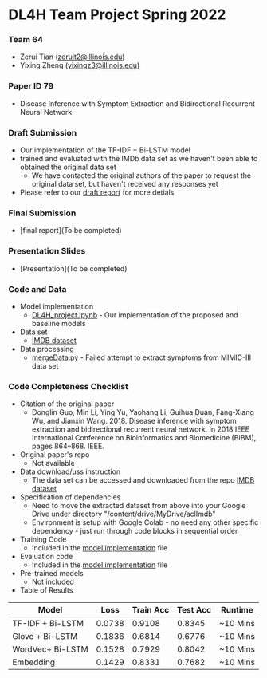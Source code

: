 # DL4H Team Project Spring 2022

### Team 64
- Zerui Tian (zeruit2@illinois.edu)
- Yixing Zheng (yixingz3@illinois.edu)

### Paper ID 79
- Disease Inference with Symptom Extraction and Bidirectional Recurrent Neural Network

### Draft Submission
- Our implementation of the TF-IDF + Bi-LSTM model
- trained and evaluated with the IMDb data set as we haven't been able to obtained the original data set
  - We have contacted the original authors of the paper to request the original data set, but haven't received any responses yet
- Please refer to our [draft report](https://github.com/yixingz3/DL4H_team_project/blob/main/CS598DL4H_project_template_2022Spring_team64.pdf) for more detials 

### Final Submission
- [final report](To be completed)

### Presentation Slides
- [Presentation](To be completed)

### Code and Data
- Model implementation
    - [DL4H_project.ipynb](https://github.com/yixingz3/DL4H_team_project/blob/main/DL4H_project.ipynb)
          - Our implementation of the proposed and baseline models
- Data set
    - [IMDB dataset](https://github.com/yixingz3/DL4H_team_project/blob/main/aclImdb_v1.tar.gz)
- Data processing
    - [mergeData.py](https://github.com/yixingz3/DL4H_team_project/blob/main/mergeData.py)
          - Failed attempt to extract symptoms from MIMIC-III data set

### Code Completeness Checklist
- Citation of the original paper
    - Donglin Guo, Min Li, Ying Yu, Yaohang Li, Guihua Duan, Fang-Xiang Wu, and Jianxin Wang. 2018. Disease inference with symptom extraction and bidirectional recurrent neural network. In 2018 IEEE International Conference on Bioinformatics and Biomedicine (BIBM), pages 864–868. IEEE.
- Original paper's repo
    - Not available
- Data download/uss instruction
    - The data set can be accessed and downloaded from the repo [IMDB dataset](https://github.com/yixingz3/DL4H_team_project/blob/main/aclImdb_v1.tar.gz)
- Specification of dependencies
    - Need to move the extracted dataset from above into your Google Drive under directory "/content/drive/MyDrive/aclImdb"
    - Environment is setup with Google Colab
          - no need any other specific dependency
          - just run through code blocks in sequential order
- Training Code
    - Included in the [model implementation](https://github.com/yixingz3/DL4H_team_project/blob/main/DL4H_project.ipynb) file
- Evaluation code
    - Included in the [model implementation](https://github.com/yixingz3/DL4H_team_project/blob/main/DL4H_project.ipynb) file
- Pre-trained models
    - Not included
- Table of Results

| Model            | Loss   | Train Acc | Test Acc | Runtime  |
|------------------|--------|-----------|----------|----------|
| TF-IDF + Bi-LSTM | 0.0738 | 0.9108    | 0.8345   | ~10 Mins |
| Glove + Bi-LSTM  | 0.1836 | 0.6814    | 0.6776   | ~10 Mins |
| WordVec+ Bi-LSTM | 0.1528 | 0.7929    | 0.8042   | ~10 Mins |
| Embedding        | 0.1429 | 0.8331    | 0.7682   | ~10 Mins |




